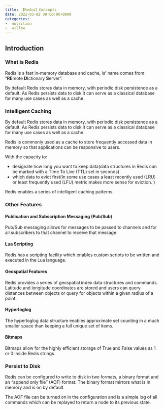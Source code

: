 ```yaml
---
title: 【Redis】Concepts
date: 2022-03-02 00:00:00+0000
categories: 
-  nutrition
-  willow
---
```


## Introduction

### What is Redis

Redis is a fast in-memory database and cache, is’ name comes from “**RE**mote **DI**ctionary **S**erver”.

By default Redis stores data in memory, with periodic disk persistence as a default. As Redis persists data to disk it can serve as a classical database for many use cases as well as a cache. 

### Intelligent Caching

By default Redis stores data in memory, with periodic disk persistence as a default. As Redis persists data to disk it can serve as a classical database for many use cases as well as a cache. 

Redis is commonly used as a cache to store frequently accessed data in memory so that applications can be responsive to users.

With the capacity to:

- designate how long you want to keep data(data structures in Redis can be marked with a Time To Live (TTL) set in seconds)
- which data to evict first(In some use cases a least recently used (LRU) or least frequently used (LFU) metric makes more sense for eviction. )

Redis enables a series of intelligent caching patterns.

### Other Features

#### Publication and Subscription Messaging (Pub/Sub)

Pub/Sub messaging allows for messages to be passed to channels and for all subscribers to that channel to receive that message.

#### Lua Scripting

Redis has a scripting facility which enables custom scripts to be written and executed in the Lua language.

#### Geospatial Features

Redis provides a series of geospatial index data structures and commands. Latitude and longitude coordinates are stored and users can query distances between objects or query for objects within a given radius of a point.

#### Hyperloglog

The hyperloglog data structure enables approximate set counting in a much smaller space than keeping a full unique set of items.

#### Bitmaps

Bitmaps allow for the highly efficient storage of True and False values as 1 or 0 inside Redis strings. 

### Persist to Disk

Redis can be configured to write to disk in two formats, a binary format and an “append only file” (AOF) format. The binary format mirrors what is in memory and is on by default. 

The AOF file can be turned on in the configuration and is a simple log of all commands which can be replayed to return a node to its previous state.